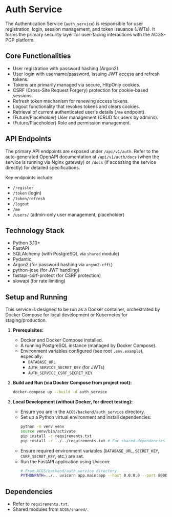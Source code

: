 # Auth Service

The Authentication Service (`auth_service`) is responsible for user registration, login, session management, and token issuance (JWTs). It forms the primary security layer for user-facing interactions with the ACGS-PGP platform.

## Core Functionalities

-   User registration with password hashing (Argon2).
-   User login with username/password, issuing JWT access and refresh tokens.
-   Tokens are primarily managed via secure, HttpOnly cookies.
-   CSRF (Cross-Site Request Forgery) protection for cookie-based sessions.
-   Refresh token mechanism for renewing access tokens.
-   Logout functionality that revokes tokens and clears cookies.
-   Retrieval of current authenticated user's details (`/me` endpoint).
-   (Future/Placeholder) User management (CRUD for users by admins).
-   (Future/Placeholder) Role and permission management.

## API Endpoints

The primary API endpoints are exposed under `/api/v1/auth`. Refer to the auto-generated OpenAPI documentation at `/api/v1/auth/docs` (when the service is running via Nginx gateway) or `/docs` (if accessing the service directly) for detailed specifications.

Key endpoints include:
-   `/register`
-   `/token` (login)
-   `/token/refresh`
-   `/logout`
-   `/me`
-   `/users/` (admin-only user management, placeholder)

## Technology Stack

-   Python 3.10+
-   FastAPI
-   SQLAlchemy (with PostgreSQL via `shared` module)
-   Pydantic
-   Argon2 (for password hashing via `argon2-cffi`)
-   python-jose (for JWT handling)
-   fastapi-csrf-protect (for CSRF protection)
-   slowapi (for rate limiting)

## Setup and Running

This service is designed to be run as a Docker container, orchestrated by Docker Compose for local development or Kubernetes for staging/production.

1.  **Prerequisites:**
    *   Docker and Docker Compose installed.
    *   A running PostgreSQL instance (managed by Docker Compose).
    *   Environment variables configured (see root `.env.example`), especially:
        *   `DATABASE_URL`
        *   `AUTH_SERVICE_SECRET_KEY` (for JWTs)
        *   `AUTH_SERVICE_CSRF_SECRET_KEY`

2.  **Build and Run (via Docker Compose from project root):**
    ```bash
    docker-compose up --build -d auth_service
    ```

3.  **Local Development (without Docker, for direct testing):**
    *   Ensure you are in the `ACGS/backend/auth_service` directory.
    *   Set up a Python virtual environment and install dependencies:
        ```bash
        python -m venv venv
        source venv/bin/activate
        pip install -r requirements.txt
        pip install -r ../../requirements.txt # For shared dependencies
        ```
    *   Ensure required environment variables (`DATABASE_URL`, `SECRET_KEY`, `CSRF_SECRET_KEY`, etc.) are set.
    *   Run the FastAPI application using Uvicorn:
        ```bash
        # From ACGS/backend/auth_service directory
        PYTHONPATH=../.. uvicorn app.main:app --host 0.0.0.0 --port 8000 --reload
        ```

## Dependencies

-   Refer to `requirements.txt`.
-   Shared modules from `ACGS/shared/`.
